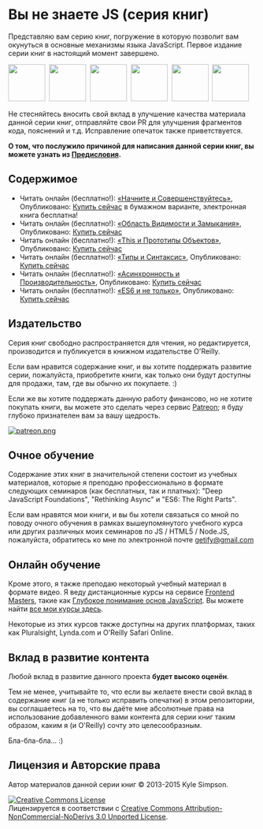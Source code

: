 # Вы не знаете JS (серия книг)

Представляю вам серию книг, погружение в которую позволит вам окунуться в основные механизмы языка JavaScript. Первое издание серии книг в настоящий момент завершено.

<a href="http://shop.oreilly.com/product/0636920039303.do"><img src="up %26 going/cover.jpg" width="75"></a>&nbsp;
<a href="http://shop.oreilly.com/product/0636920026327.do"><img src="scope %26 closures/cover.jpg" width="75"></a>&nbsp;
<a href="http://shop.oreilly.com/product/0636920033738.do"><img src="this %26 object prototypes/cover.jpg" width="75"></a>&nbsp;
<a href="http://shop.oreilly.com/product/0636920033745.do"><img src="types %26 grammar/cover.jpg" width="75"></a>&nbsp;
<a href="http://shop.oreilly.com/product/0636920033752.do"><img src="async %26 performance/cover.jpg" width="75"></a>&nbsp;
<a href="http://shop.oreilly.com/product/0636920033769.do"><img src="es6 %26 beyond/cover.jpg" width="75"></a>

Не стесняйтесь вносить свой вклад в улучшение качества материала данной серии книг, отправляйте свои PR для улучшения фрагментов кода, пояснений и т.д. Исправление опечаток также приветствуется.

**О том, что послужило причиной для написания данной серии книг, вы можете узнать из [Предисловия](preface.md).**

## Содержимое

* Читать онлайн (бесплатно!): [«Начните и Совершенствуйтесь»](up%20%26%20going/README.md#Вы-не-знаете-js-Начните-и-Совершенствуйтесь), Опубликовано: [Купить сейчас](http://shop.oreilly.com/product/0636920039303.do) в бумажном варианте, электронная книга бесплатна!
* Читать онлайн (бесплатно!): [«Область Видимости и Замыкания»](scope%20%26%20closures/README.md#Вы-не-знаете-js-Область-видимости-и-замыкания), Опубликовано: [Купить сейчас](http://shop.oreilly.com/product/0636920026327.do)
* Читать онлайн (бесплатно!): [«This и Прототипы Объектов»](this%20%26%20object%20prototypes/README.md#you-dont-know-js-this--object-prototypes), Опубликовано: [Купить сейчас](http://shop.oreilly.com/product/0636920033738.do)
* Читать онлайн (бесплатно!): [«Типы и Синтаксис»](types%20%26%20grammar/README.md#you-dont-know-js-types--grammar), Опубликовано: [Купить сейчас](http://shop.oreilly.com/product/0636920033745.do)
* Читать онлайн (бесплатно!): [«Асинхронность и Производительность»](async%20%26%20performance/README.md#you-dont-know-js-async--performance), Опубликовано: [Купить сейчас](http://shop.oreilly.com/product/0636920033752.do)
* Читать онлайн (бесплатно!): [«ES6 и не только»](es6%20%26%20beyond/README.md#you-dont-know-js-es6--beyond), Опубликовано: [Купить сейчас](https://www.ozon.ru/context/detail/id/137473815/)

## Издательство

Серия книг свободно распространяется для чтения, но редактируется, производится и публикуется в книжном издательстве O'Reilly.

Если вам нравится содержание книг, и вы хотите поддержать развитие серии, пожалуйста, приобретите книги, как только они будут доступны для продажи, там, где вы обычно их покупаете. :)

Если же вы хотите поддержать данную работу финансово, но не хотите покупать книги, вы можете это сделать через сервис [Patreon](https://www.patreon.com/getify); я буду глубоко признателен вам за вашу щедрость.

<a href="https://www.patreon.com/getify">[![patreon.png](https://c5.patreon.com/external/logo/become_a_patron_button.png)](https://www.patreon.com/getify)</a>

## Очное обучение

Содержание этих книг в значительной степени состоит из учебных материалов, которые я преподаю профессионально в формате следующих семинаров (как бесплатных, так и платных): "Deep JavaScript Foundations", "Rethinking Async" и "ES6: The Right Parts".

Если вам нравятся мои книги, и вы бы хотели связаться со мной по поводу очного обучения в рамках вышеупомянутого учебного курса или других различных моих семинаров по JS / HTML5 / Node.JS, пожалуйста, обратитесь ко мне по электронной почте getify@gmail.com

## Онлайн обучение

Кроме этого, я также преподаю некоторый учебный материал в формате видео. Я веду дистанционные курсы на сервисе [Frontend Masters](https://FrontendMasters.com), такие как [Глубокое понимание основ JavaScript](https://frontendmasters.com/courses/javascript-foundations/). Вы можете найти [все мои курсы здесь](https://frontendmasters.com/kyle-simpson/).

Некоторые из этих курсов также доступны на других платформах, таких как Pluralsight, Lynda.com и O'Reilly Safari Online.

## Вклад в развитие контента

Любой вклад в развитие данного проекта **будет высоко оценён**.

Тем не менее, учитывайте то, что если вы желаете внести свой вклад в содержание книг (а не только исправить опечатки) в этом репозитории, вы соглашаетесь на то, что вы даёте мне абсолютные права на использование добавленного вами контента для серии книг таким образом, каким я (и O'Reilly) сочту это целесообразным.

Бла-бла-бла... :)

## Лицензия и Авторские права

Автор материалов данной серии книг &copy; 2013-2015 Kyle Simpson.

<a rel="license" href="http://creativecommons.org/licenses/by-nc-nd/3.0/"><img alt="Creative Commons License" style="border-width:0" src="https://i.creativecommons.org/l/by-nc-nd/3.0/88x31.png" /></a><br />Лицензируется в соответствии с <a rel="license" href="http://creativecommons.org/licenses/by-nc-nd/3.0/">Creative Commons Attribution-NonCommercial-NoDerivs 3.0 Unported License</a>.
